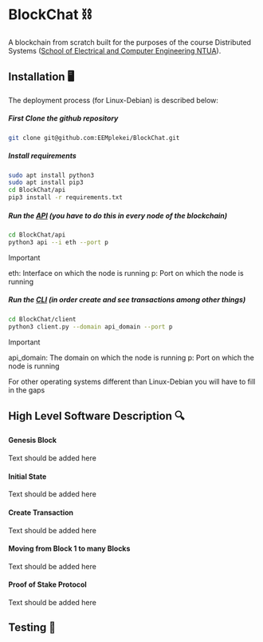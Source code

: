 # BlockChat ⛓️
A blockchain from scratch built for the purposes of the course Distributed Systems ([School of Electrical and Computer Engineering NTUA](https://www.ece.ntua.gr)). 

## Installation 🖥️
The deployment process (for Linux-Debian) is described below:

##### First Clone the github repository
```bash
git clone git@github.com:EEMplekei/BlockChat.git
```

##### Install requirements
```bash
sudo apt install python3
sudo apt install pip3
cd BlockChat/api
pip3 install -r requirements.txt
```

##### Run the [API](./backend/README.md) (you have to do this in every node of the blockchain)
```bash
cd BlockChat/api
python3 api --i eth --port p
```
> [!IMPORTANT]  
> eth: Interface on which the node is running
> p: Port on which the node is running

##### Run the [CLI](./client/README.md) (in order create and see transactions among other things)
```bash
cd BlockChat/client
python3 client.py --domain api_domain --port p
```
> [!IMPORTANT]  
> api_domain: The domain on which the node is running
> p: Port on which the node is running

For other operating systems different than Linux-Debian you will have to fill in the gaps 

## High Level Software Description 🔍

#### Genesis Block

Text should be added here 

#### Initial State

Text should be added here 

#### Create Transaction

Text should be added here 


#### Moving from Block 1 to many Blocks

Text should be added here 

#### Proof of Stake Protocol

Text should be added here 

## Testing 🔬